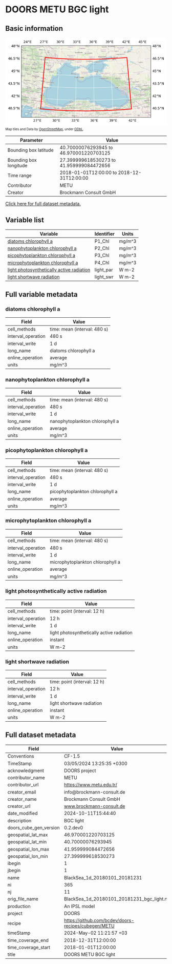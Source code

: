 # DOORS METU BGC light

## Basic information

![Bounding box map](BlackSea_1d_20180101_20181231_bgc_light_v1.0.zarr.png)<br>
<span style="font-size: x-small">Map tiles and Data by <a href="http://openstreetmap.org">OpenStreetMap</a>, under <a href="http://www.openstreetmap.org/copyright">ODbL</a>.</span>

| Parameter | Value |
| ---- | ---- |
| Bounding box latitude | 40.70000076293945 to 46.970001220703125 |
| Bounding box longitude | 27.399999618530273 to 41.959999084472656 |
| Time range | 2018-01-01T12:00:00 to 2018-12-31T12:00:00 |
| Contributor | METU |
| Creator | Brockmann Consult GmbH |

[Click here for full dataset metadata.](#full-metadata)

## Variable list

| Variable | Identifier | Units |
| ---- | ---- | ---- |
| [diatoms chlorophyll a](#P1\_Chl) | P1\_Chl | mg/m^3 |
| [nanophytoplankton chlorophyll a](#P2\_Chl) | P2\_Chl | mg/m^3 |
| [picophytoplankton chlorophyll a](#P3\_Chl) | P3\_Chl | mg/m^3 |
| [microphytoplankton chlorophyll a](#P4\_Chl) | P4\_Chl | mg/m^3 |
| [light photosynthetically active radiation](#light\_par) | light\_par | W m\-2 |
| [light shortwave radiation](#light\_swr) | light\_swr | W m\-2 |

## Full variable metadata

### <a name="P1_Chl"></a>diatoms chlorophyll a

| Field | Value |
| ---- | ---- |
| cell\_methods | time: mean \(interval: 480 s\) |
| interval\_operation | 480 s |
| interval\_write | 1 d |
| long\_name | diatoms chlorophyll a |
| online\_operation | average |
| units | mg/m^3 |

### <a name="P2_Chl"></a>nanophytoplankton chlorophyll a

| Field | Value |
| ---- | ---- |
| cell\_methods | time: mean \(interval: 480 s\) |
| interval\_operation | 480 s |
| interval\_write | 1 d |
| long\_name | nanophytoplankton chlorophyll a |
| online\_operation | average |
| units | mg/m^3 |

### <a name="P3_Chl"></a>picophytoplankton chlorophyll a

| Field | Value |
| ---- | ---- |
| cell\_methods | time: mean \(interval: 480 s\) |
| interval\_operation | 480 s |
| interval\_write | 1 d |
| long\_name | picophytoplankton chlorophyll a |
| online\_operation | average |
| units | mg/m^3 |

### <a name="P4_Chl"></a>microphytoplankton chlorophyll a

| Field | Value |
| ---- | ---- |
| cell\_methods | time: mean \(interval: 480 s\) |
| interval\_operation | 480 s |
| interval\_write | 1 d |
| long\_name | microphytoplankton chlorophyll a |
| online\_operation | average |
| units | mg/m^3 |

### <a name="light_par"></a>light photosynthetically active radiation

| Field | Value |
| ---- | ---- |
| cell\_methods | time: point \(interval: 12 h\) |
| interval\_operation | 12 h |
| interval\_write | 1 d |
| long\_name | light photosynthetically active radiation |
| online\_operation | instant |
| units | W m\-2 |

### <a name="light_swr"></a>light shortwave radiation

| Field | Value |
| ---- | ---- |
| cell\_methods | time: point \(interval: 12 h\) |
| interval\_operation | 12 h |
| interval\_write | 1 d |
| long\_name | light shortwave radiation |
| online\_operation | instant |
| units | W m\-2 |

## <a name="full-metadata"></a>Full dataset metadata

| Field | Value |
| ---- | ---- |
| Conventions | CF\-1\.5 |
| TimeStamp | 03/05/2024 13:25:35 \+0300 |
| acknowledgment | DOORS project |
| contributor\_name | METU |
| contributor\_url | [https://www\.metu\.edu\.tr/](https://www.metu.edu.tr/) |
| creator\_email | info@brockmann\-consult\.de |
| creator\_name | Brockmann Consult GmbH |
| creator\_url | [www\.brockmann\-consult\.de](http://www.brockmann-consult.de) |
| date\_modified | 2024\-10\-11T15:44:40 |
| description | BGC light |
| doors\_cube\_gen\_version | 0\.2\.dev0 |
| geospatial\_lat\_max | 46.970001220703125 |
| geospatial\_lat\_min | 40.70000076293945 |
| geospatial\_lon\_max | 41.959999084472656 |
| geospatial\_lon\_min | 27.399999618530273 |
| ibegin | 1 |
| jbegin | 1 |
| name | BlackSea\_1d\_20180101\_20181231 |
| ni | 365 |
| nj | 11 |
| orig\_file\_name | BlackSea\_1d\_20180101\_20181231\_bgc\_light\.nc |
| production | An IPSL model |
| project | DOORS |
| recipe | [https://github\.com/bcdev/doors\-recipes/cubegen/METU](https://github.com/bcdev/doors-recipes/cubegen/METU) |
| timeStamp | 2024\-May\-02 11:21:57 \+03 |
| time\_coverage\_end | 2018\-12\-31T12:00:00 |
| time\_coverage\_start | 2018\-01\-01T12:00:00 |
| title | DOORS METU BGC light |

